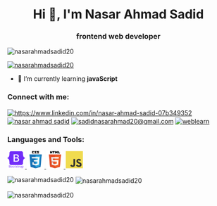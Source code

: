 <h1 align="center">Hi 👋, I'm Nasar Ahmad Sadid</h1>
<h3 align="center">frontend web developer</h3>

<p align="left"> <img src="https://komarev.com/ghpvc/?username=nasarahmadsadid20&label=Profile%20views&color=0e75b6&style=flat" alt="nasarahmadsadid20" /> </p>

<p align="left"> <a href="https://github.com/ryo-ma/github-profile-trophy"><img src="https://github-profile-trophy.vercel.app/?username=nasarahmadsadid20" alt="nasarahmadsadid20" /></a> </p>

- 🌱 I’m currently learning **javaScript**

<h3 align="left">Connect with me:</h3>
<p align="left">
<a href="https://linkedin.com/in/https://www.linkedin.com/in/nasar-ahmad-sadid-07b349352" target="blank"><img align="center" src="https://raw.githubusercontent.com/rahuldkjain/github-profile-readme-generator/master/src/images/icons/Social/linked-in-alt.svg" alt="https://www.linkedin.com/in/nasar-ahmad-sadid-07b349352" height="30" width="40" /></a>
<a href="https://fb.com/nasar ahmad sadid" target="blank"><img align="center" src="https://raw.githubusercontent.com/rahuldkjain/github-profile-readme-generator/master/src/images/icons/Social/facebook.svg" alt="nasar ahmad sadid" height="30" width="40" /></a>
<a href="https://dribbble.com/sadidnasarahmad20@gmail.com" target="blank"><img align="center" src="https://raw.githubusercontent.com/rahuldkjain/github-profile-readme-generator/master/src/images/icons/Social/dribbble.svg" alt="sadidnasarahmad20@gmail.com" height="30" width="40" /></a>
<a href="https://www.youtube.com/c/weblearn" target="blank"><img align="center" src="https://raw.githubusercontent.com/rahuldkjain/github-profile-readme-generator/master/src/images/icons/Social/youtube.svg" alt="weblearn" height="30" width="40" /></a>
</p>

<h3 align="left">Languages and Tools:</h3>
<p align="left"> <a href="https://getbootstrap.com" target="_blank" rel="noreferrer"> <img src="https://raw.githubusercontent.com/devicons/devicon/master/icons/bootstrap/bootstrap-plain-wordmark.svg" alt="bootstrap" width="40" height="40"/> </a> <a href="https://www.w3schools.com/css/" target="_blank" rel="noreferrer"> <img src="https://raw.githubusercontent.com/devicons/devicon/master/icons/css3/css3-original-wordmark.svg" alt="css3" width="40" height="40"/> </a> <a href="https://www.w3.org/html/" target="_blank" rel="noreferrer"> <img src="https://raw.githubusercontent.com/devicons/devicon/master/icons/html5/html5-original-wordmark.svg" alt="html5" width="40" height="40"/> </a> <a href="https://developer.mozilla.org/en-US/docs/Web/JavaScript" target="_blank" rel="noreferrer"> <img src="https://raw.githubusercontent.com/devicons/devicon/master/icons/javascript/javascript-original.svg" alt="javascript" width="40" height="40"/> </a> </p>

<p><img align="left" src="https://github-readme-stats.vercel.app/api/top-langs?username=nasarahmadsadid20&show_icons=true&locale=en&layout=compact" alt="nasarahmadsadid20" /></p>

<p>&nbsp;<img align="center" src="https://github-readme-stats.vercel.app/api?username=nasarahmadsadid20&show_icons=true&locale=en" alt="nasarahmadsadid20" /></p>

<p><img align="center" src="https://github-readme-streak-stats.herokuapp.com/?user=nasarahmadsadid20&" alt="nasarahmadsadid20" /></p>
